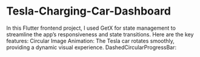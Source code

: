 # Tesla-Charging-Car-Dashboard
In this Flutter frontend project, I used GetX for state management to streamline the app’s responsiveness and state transitions. Here are the key features:  Circular Image Animation: The Tesla car rotates smoothly, providing a dynamic visual experience. DashedCircularProgressBar: 
